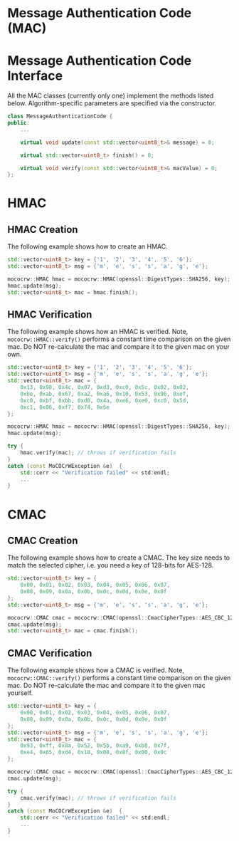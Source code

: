 # Message Authentication Code (MAC)

# Message Authentication Code Interface

All the MAC classes (currently only one) implement the methods listed below.
Algorithm-specific parameters are specified via the constructor.

```cpp
class MessageAuthenticationCode {
public:
    ...

    virtual void update(const std::vector<uint8_t>& message) = 0;

    virtual std::vector<uint8_t> finish() = 0;

    virtual void verify(const std::vector<uint8_t>& macValue) = 0;
};
```

# HMAC

## HMAC Creation

The following example shows how to create an HMAC.

```cpp
std::vector<uint8_t> key = {'1', '2', '3', '4', '5', '6'};
std::vector<uint8_t> msg = {'m', 'e', 's', 's', 'a', 'g', 'e'};

mococrw::HMAC hmac = mococrw::HMAC(openssl::DigestTypes::SHA256, key);
hmac.update(msg);
std::vector<uint8_t> mac = hmac.finish();
```

## HMAC Verification

The following example shows how an HMAC is verified. Note, `mococrw::HMAC::verify()` performs a constant time
comparison on the given mac. Do NOT re-calculate the mac and compare it to the given mac on your own.

```cpp
std::vector<uint8_t> key = {'1', '2', '3', '4', '5', '6'};
std::vector<uint8_t> msg = {'m', 'e', 's', 's', 'a', 'g', 'e'};
std::vector<uint8_t> mac = {
    0x13, 0x98, 0x4c, 0x07, 0xd3, 0xc0, 0x5c, 0x02, 0x02,
    0xbe, 0xab, 0x67, 0xa2, 0xa6, 0x10, 0x53, 0x96, 0xef,
    0xc0, 0xbf, 0xbb, 0xd0, 0x4a, 0xe6, 0xe0, 0xc0, 0x5d,
    0xc1, 0x06, 0xf7, 0x74, 0x5e
};

mococrw::HMAC hmac = mococrw::HMAC(openssl::DigestTypes::SHA256, key);
hmac.update(msg);

try {
    hmac.verify(mac); // throws if verification fails
}
catch (const MoCOCrWException &e)  {
    std::cerr << "Verification failed" << std:endl;
    ...
}
```

# CMAC

## CMAC Creation

The following example shows how to create a CMAC. The key size needs to match the selected cipher, i.e. you need a key of
128-bits for AES-128.

```cpp
std::vector<uint8_t> key = {
    0x00, 0x01, 0x02, 0x03, 0x04, 0x05, 0x06, 0x07,
    0x08, 0x09, 0x0a, 0x0b, 0x0c, 0x0d, 0x0e, 0x0f
};
std::vector<uint8_t> msg = {'m', 'e', 's', 's', 'a', 'g', 'e'};

mococrw::CMAC cmac = mococrw::CMAC(openssl::CmacCipherTypes::AES_CBC_128, key);
cmac.update(msg);
std::vector<uint8_t> mac = cmac.finish();
```

## CMAC Verification

The following example shows how a CMAC is verified. Note, `mococrw::CMAC::verify()` performs a constant time
comparison on the given mac. Do NOT re-calculate the mac and compare it to the given mac yourself.

```cpp
std::vector<uint8_t> key = {
    0x00, 0x01, 0x02, 0x03, 0x04, 0x05, 0x06, 0x07,
    0x08, 0x09, 0x0a, 0x0b, 0x0c, 0x0d, 0x0e, 0x0f
};
std::vector<uint8_t> msg = {'m', 'e', 's', 's', 'a', 'g', 'e'};
std::vector<uint8_t> mac = {
    0x93, 0xff, 0x8a, 0x52, 0x5b, 0xa9, 0xb8, 0x7f,
    0xe4, 0x65, 0xd4, 0x18, 0x08, 0x8f, 0x00, 0x0c
};

mococrw::CMAC cmac = mococrw::CMAC(openssl::CmacCipherTypes::AES_CBC_128, key);
cmac.update(msg);

try {
    cmac.verify(mac); // throws if verification fails
}
catch (const MoCOCrWException &e)  {
    std::cerr << "Verification failed" << std:endl;
    ...
}
```
